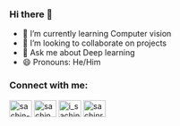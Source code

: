 ### Hi there 👋
<!-- - 🔭 I’m currently working on application of Computer vision -->
- 🌱 I’m currently learning Computer vision
- 👯 I’m looking to collaborate on projects
- 💬 Ask me about Deep learning
- 😄 Pronouns: He/Him


<h3 align="left">Connect with me:</h3>
<p align="left">
<a href="https://www.linkedin.com/in/sachin-raj-1b6689201/" target="blank"><img align="center" src="https://raw.githubusercontent.com/rahuldkjain/github-profile-readme-generator/master/src/images/icons/Social/linked-in-alt.svg" alt="sachin-raj-1b6689201" height="30" width="40" /></a>
<a href="https://www.kaggle.com/sachinmlwala" target="blank"><img align="center" src="https://raw.githubusercontent.com/rahuldkjain/github-profile-readme-generator/master/src/images/icons/Social/kaggle.svg" alt="sachinmlwala" height="30" width="40" /></a>
<a href="https://www.instagram.com/i_sachin_raj/" target="blank"><img align="center" src="https://raw.githubusercontent.com/rahuldkjain/github-profile-readme-generator/master/src/images/icons/Social/instagram.svg" alt="i_sachin_raj" height="30" width="40" /></a>
<a href="https://www.youtube.com/@sachinraj5311" target="blank"><img align="center" src="https://raw.githubusercontent.com/rahuldkjain/github-profile-readme-generator/master/src/images/icons/Social/youtube.svg" alt="sachinraj5311" height="30" width="40" /></a>
</p>
